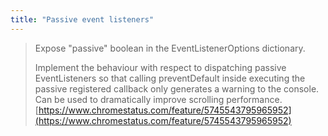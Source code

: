 ```yaml
---
title: "Passive event listeners"
---
```


> Expose "passive" boolean in the EventListenerOptions dictionary.
>
>  Implement the behaviour with respect to dispatching passive EventListeners so that calling preventDefault inside executing the passive registered callback only generates a warning to the console.  Can be used to dramatically improve scrolling performance.
[https://www.chromestatus.com/feature/5745543795965952](https://www.chromestatus.com/feature/5745543795965952)



